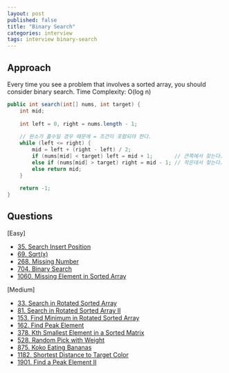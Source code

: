 ```yaml
---
layout: post
published: false
title: "Binary Search"
categories: interview
tags: interview binary-search
---
```


## Approach

Every time you see a problem that involves a sorted array, you should consider binary search.
Time Complexity: O(log n)

```java
public int search(int[] nums, int target) {
    int mid;
    
    int left = 0, right = nums.length - 1;
    
    // 원소가 홀수일 경우 때문에 = 조건이 포함되야 한다.
    while (left <= right) {
        mid = left + (right - left) / 2;
        if (nums[mid] < target) left = mid + 1;       // 큰쪽에서 찾는다.
        else if (nums[mid] > target) right = mid - 1; // 작은데서 찾는다.
        else return mid;                              
    }
    
    return -1;
}
```

## Questions

[Easy]
- [35. Search Insert Position](/interview/2023/06/02/search-insert-position/)
- [69. Sqrt(x)](/interview/2023/05/23/sqrtx/)
- [268. Missing Number](/interview/2023/05/23/missing-number/)
- [704. Binary Search](/interview/2023/05/23/binary-search/)
- [1060. Missing Element in Sorted Array](/interview/2023/05/23/missing-element-in-sorted-array/)

[Medium]
- [33. Search in Rotated Sorted Array](/interview/2023/02/21/search-in-rotated-sorted-array/)
- [81. Search in Rotated Sorted Array II](/interview/2023/05/23/search-in-rotated-sorted-array-ii/)
- [153. Find Minimum in Rotated Sorted Array](/interview/2023/05/23/find-minimum-in-rotated-sorted-array)
- [162. Find Peak Element](/interview/2023/04/08/find-peak-element/)
- [378. Kth Smallest Element in a Sorted Matrix](/interview/2023/05/23/kth-smallest-element-in-a-sorted-matrix/)
- [528. Random Pick with Weight](/interview/2023/05/23/random-pick-with-weight/)
- [875. Koko Eating Bananas](/interview/2023/05/23/koko-eating-bananas/)
- [1182. Shortest Distance to Target Color](/interview/2023/05/27/shortest-distance-to-target-color/)
- [1901. Find a Peak Element II](/interview/2023/05/28/find-a-peak-element-ii/)